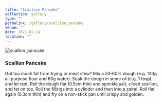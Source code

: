 ```yaml
---
title: "Scallion Pancake"
collection: gallery
type: ""
permalink: /gallery/scallion_pancake
venue: ""
date: 2021-02-14
location: ""
---
```


![scallion_pancake](/gallery/scallion_pancake.jpeg)
### Scallion Pancake

Got too much fat from frying or meat stew? Mix a 50-60% dough (e.g. 120g all purpose flour and 60g water). Soak the dough in some oil (e.g. 1 tbsp) and let rest. Roll the dough flat (0.5cm thin) and sprinkle salt, sliced scallion, and fat on top. Roll the fillings into a cylinder and then into a spiral. Roll flat again (0.3cm thin) and fry on a non-stick pan until crispy and golden. 
